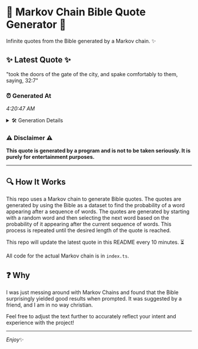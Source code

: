 # 📖 Markov Chain Bible Quote Generator 📖

Infinite quotes from the Bible generated by a Markov chain. ✨

## ✨ Latest Quote ✨
"took the doors of the gate of the city, and spake comfortably to them, saying, 32:7"

### ⏰ Generated At
*4:20:47 AM*

<details>
    <summary>🛠️ Generation Details</summary>
    <p>
        <strong>🌱 Seed:</strong> took<br>
        <strong>🔄 Iterations:</strong> 15<br>
        <strong>📜 Context History:</strong><br>[ took ]: the<br>[ took, the ]: doors<br>[ took, the, doors ]: of<br>[ took, the, doors, of ]: the<br>[ took, the, doors, of, the ]: gate<br>[ took, the, doors, of, the, gate ]: of<br>[ the, doors, of, the, gate, of ]: the<br>[ doors, of, the, gate, of, the ]: city,<br>[ of, the, gate, of, the, city, ]: and<br>[ the, gate, of, the, city,, and ]: spake<br>[ gate, of, the, city,, and, spake ]: comfortably<br>[ of, the, city,, and, spake, comfortably ]: to<br>[ the, city,, and, spake, comfortably, to ]: them,<br>[ city,, and, spake, comfortably, to, them, ]: saying,<br>[ and, spake, comfortably, to, them,, saying, ]: 32:7<br>
    </p>
</details>

### ⚠️ Disclaimer ⚠️
**This quote is generated by a program and is not to be taken seriously. It is purely for entertainment purposes.**

---

## 🔍 How It Works

This repo uses a Markov chain to generate Bible quotes. The quotes are generated by using the Bible as a dataset to find the probability of a word appearing after a sequence of words. The quotes are generated by starting with a random word and then selecting the next word based on the probability of it appearing after the current sequence of words. This process is repeated until the desired length of the quote is reached.

This repo will update the latest quote in this README every 10 minutes. ⏳

All code for the actual Markov chain is in `index.ts`.

## ❓ Why

I was just messing around with Markov Chains and found that the Bible surprisingly yielded good results when prompted. 
It was suggested by a friend, and I am in no way christian.

Feel free to adjust the text further to accurately reflect your intent and experience with the project!

---

*Enjoy*✨
